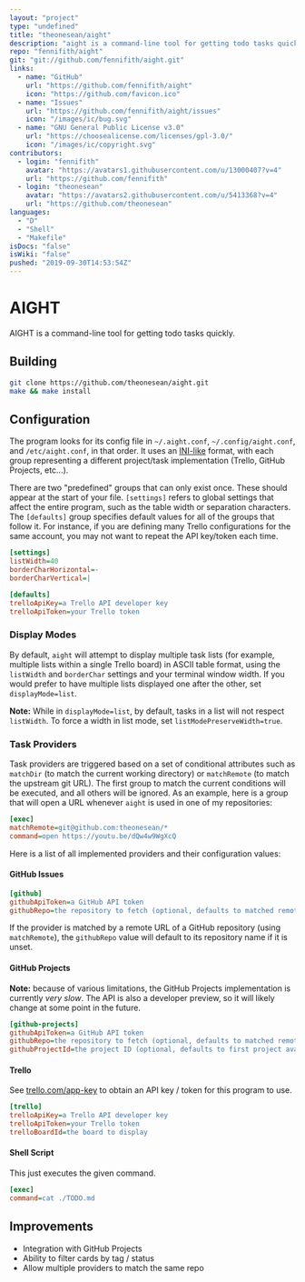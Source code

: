 ```yaml
---
layout: "project"
type: "undefined"
title: "theonesean/aight"
description: "aight is a command-line tool for getting todo tasks quickly."
repo: "fennifith/aight"
git: "git://github.com/fennifith/aight.git"
links: 
  - name: "GitHub"
    url: "https://github.com/fennifith/aight"
    icon: "https://github.com/favicon.ico"
  - name: "Issues"
    url: "https://github.com/fennifith/aight/issues"
    icon: "/images/ic/bug.svg"
  - name: "GNU General Public License v3.0"
    url: "https://choosealicense.com/licenses/gpl-3.0/"
    icon: "/images/ic/copyright.svg"
contributors: 
  - login: "fennifith"
    avatar: "https://avatars1.githubusercontent.com/u/13000407?v=4"
    url: "https://github.com/fennifith"
  - login: "theonesean"
    avatar: "https://avatars2.githubusercontent.com/u/5413368?v=4"
    url: "https://github.com/theonesean"
languages: 
  - "D"
  - "Shell"
  - "Makefile"
isDocs: "false"
isWiki: "false"
pushed: "2019-09-30T14:53:54Z"
---
```


# AIGHT

AIGHT is a command-line tool for getting todo tasks quickly.

## Building

```bash
git clone https://github.com/theonesean/aight.git
make && make install
```

## Configuration

The program looks for its config file in `~/.aight.conf`, `~/.config/aight.conf`, and `/etc/aight.conf`, in that order. It uses an [INI-like](https://github.com/FreeSlave/inilike) format, with each group representing a different project/task implementation (Trello, GitHub Projects, etc...).

There are two "predefined" groups that can only exist once. These should appear at the start of your file. `[settings]` refers to global settings that affect the entire program, such as the table width or separation characters. The `[defaults]` group specifies default values for all of the groups that follow it. For instance, if you are defining many Trello configurations for the same account, you may not want to repeat the API key/token each time.

```ini
[settings]
listWidth=40
borderCharHorizontal=-
borderCharVertical=|

[defaults]
trelloApiKey=a Trello API developer key
trelloApiToken=your Trello token
```

### Display Modes

By default, `aight` will attempt to display multiple task lists (for example, multiple lists within a single Trello board) in ASCII table format, using the `listWidth` and `borderChar` settings and your terminal window width. If you would prefer to have multiple lists displayed one after the other, set `displayMode=list`.

**Note:** While in `displayMode=list`, by default, tasks in a list will not respect `listWidth`. To force a width in list mode, set `listModePreserveWidth=true`.

### Task Providers

Task providers are triggered based on a set of conditional attributes such as `matchDir` (to match the current working directory) or `matchRemote` (to match the upstream git URL). The first group to match the current conditions will be executed, and all others will be ignored. As an example, here is a group that will open a URL whenever `aight` is used in one of my repositories:

```ini
[exec]
matchRemote=git@github.com:theonesean/*
command=open https://youtu.be/dQw4w9WgXcQ
```

Here is a list of all implemented providers and their configuration values:

#### GitHub Issues

```ini
[github]
githubApiToken=a GitHub API token
githubRepo=the repository to fetch (optional, defaults to matched remote URL)
```

If the provider is matched by a remote URL of a GitHub repository (using `matchRemote`), the `githubRepo` value will default to its repository name if it is unset.

#### GitHub Projects

**Note:** because of various limitations, the GitHub Projects implementation is currently _very slow_. The API is also a developer preview, so it will likely change at some point in the future.

```ini
[github-projects]
githubApiToken=a GitHub API token
githubRepo=the repository to fetch (optional, defaults to matched remote URL)
githubProjectId=the project ID (optional, defaults to first project available)
```

#### Trello

See [trello.com/app-key](https://trello.com/app-key) to obtain an API key / token for this program to use.

```ini
[trello]
trelloApiKey=a Trello API developer key
trelloApiToken=your Trello token
trelloBoardId=the board to display
```

#### Shell Script

This just executes the given command.

```ini
[exec]
command=cat ./TODO.md
```

## Improvements

* Integration with GitHub Projects
* Ability to filter cards by tag / status
* Allow multiple providers to match the same repo
